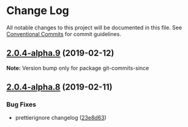 # Change Log

All notable changes to this project will be documented in this file.
See [Conventional Commits](https://conventionalcommits.org) for commit guidelines.

## [2.0.4-alpha.9](https://github.com/tunnckoCore/hq/compare/git-commits-since@2.0.4-alpha.8...git-commits-since@2.0.4-alpha.9) (2019-02-12)

**Note:** Version bump only for package git-commits-since





## [2.0.4-alpha.8](https://github.com/tunnckoCore/hq/compare/git-commits-since@2.0.4-alpha.7...git-commits-since@2.0.4-alpha.8) (2019-02-11)


### Bug Fixes

* prettierignore changelog ([23e8d63](https://github.com/tunnckoCore/hq/commit/23e8d63))
